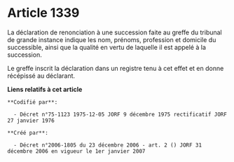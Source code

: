 # Article 1339

La déclaration de renonciation à une succession faite au greffe du tribunal de grande instance indique les nom, prénoms,
profession et domicile du successible, ainsi que la qualité en vertu de laquelle il est appelé à la succession.

Le greffe inscrit la déclaration dans un registre tenu à cet effet et en donne récépissé au déclarant.

**Liens relatifs à cet article**

	**Codifié par**:

	  - Décret n°75-1123 1975-12-05 JORF 9 décembre 1975 rectificatif JORF 27 janvier 1976

	**Créé par**:

	  - Décret n°2006-1805 du 23 décembre 2006 - art. 2 () JORF 31 décembre 2006 en vigueur le 1er janvier 2007
